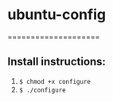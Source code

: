 # ubuntu-config
====================

## Install instructions:
 1. `$ chmod +x configure`
 2. `$ ./configure`
